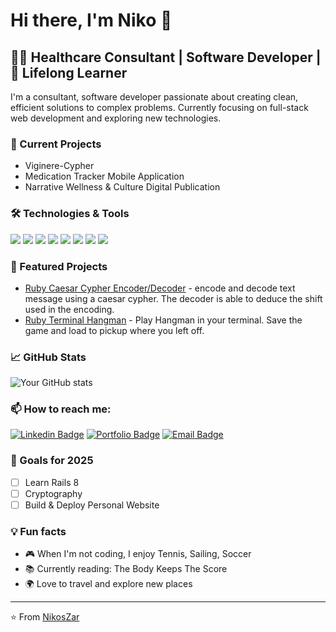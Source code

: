 # Hi there, I'm Niko 👋

## 👨‍💻 Healthcare Consultant | Software Developer | 🌱 Lifelong Learner

I'm a consultant, software developer passionate about creating clean, efficient solutions to complex problems. Currently focusing on full-stack web development and exploring new technologies.

### 🔭 Current Projects
- Viginere-Cypher
- Medication Tracker Mobile Application
- Narrative Wellness & Culture Digital Publication

### 🛠️ Technologies & Tools
![](https://img.shields.io/badge/Code-Ruby-informational?style=flat&logo=ruby&logoColor=white&color=2bbc8a)
![](https://img.shields.io/badge/Code-JavaScript-informational?style=flat&logo=javascript&logoColor=white&color=2bbc8a)
![](https://img.shields.io/badge/Code-React-informational?style=flat&logo=react&logoColor=white&color=2bbc8a)
![](https://img.shields.io/badge/Tools-PostgreSQL-informational?style=flat&logo=postgresql&logoColor=white&color=2bbc8a)
![](https://img.shields.io/badge/Tools-Git-informational?style=flat&logo=git&logoColor=white&color=2bbc8a)
![](https://img.shields.io/badge/Code-Python-informational?style=flat&logo=python&logoColor=white&color=2bbc8a)
![](https://img.shields.io/badge/Code-HTML5-informational?style=flat&logo=html5&logoColor=white&color=2bbc8a)
![](https://img.shields.io/badge/Code-CSS3-informational?style=flat&logo=css3&logoColor=white&color=2bbc8a)

### 🌟 Featured Projects
- [Ruby Caesar Cypher Encoder/Decoder](https://github.com/NikosZar/Caesar-Cypher) - encode and decode text message using a caesar cypher. The decoder is able to deduce the shift used in the encoding.
- [Ruby Terminal Hangman](https://github.com/NikosZar/hangman) - Play Hangman in your terminal. Save the game and load to pickup where you left off. 

### 📈 GitHub Stats
![Your GitHub stats](https://github-readme-stats.vercel.app/api?username=NikosZar&show_icons=true&theme=radical)

### 📫 How to reach me:
[![Linkedin Badge](https://img.shields.io/badge/-LinkedIn-blue?style=flat-square&logo=Linkedin&logoColor=white&link=https://www.linkedin.com/in/nikoszarikos/)](https://www.linkedin.com/in/nikoszarikos/)
[![Portfolio Badge](https://img.shields.io/badge/-Portfolio-orange?style=flat-square&logo=html5&logoColor=white&link=https://your-portfolio.com)](https://your-portfolio.com)
[![Email Badge](https://img.shields.io/badge/-Email-c14438?style=flat-square&logo=Gmail&logoColor=white&link=mailto:your@email.com)](mailto:zarikos.nikos@email.com)

### 🎯 Goals for 2025
- [ ] Learn Rails 8
- [ ] Cryptography
- [ ] Build & Deploy Personal Website

### 💡 Fun facts
- 🎮 When I'm not coding, I enjoy Tennis, Sailing, Soccer
- 📚 Currently reading: The Body Keeps The Score
- 🌍 Love to travel and explore new places

---
⭐️ From [NikosZar](https://github.com/NikosZar)
